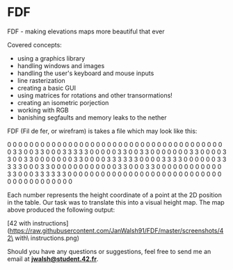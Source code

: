 # FDF

FDF - making elevations maps more beautiful that ever

Covered concepts:
- using a graphics library
- handling windows and images
- handling the user's keyboard and mouse inputs
- line rasterization
- creating a basic GUI
- using matrices for rotations and other transormations!
- creating an isometric porjection
- working with RGB
- banishing segfaults and memory leaks to the nether

FDF (Fil de fer, or wirefram) is takes a file which may look like this:

0  0  0  0  0  0  0  0  0  0  0  0  0  0  0  0  0  0  0
0  0  0  0  0  0  0  0  0  0  0  0  0  0  0  0  0  0  0
0  0  3  3  0  0  3  3  0  0  0  3  3  3  3  3  0  0  0
0  0  3  3  0  0  3  3  0  0  0  0  0  0  0  3  3  0  0
0  0  3  3  0  0  3  3  0  0  0  0  0  0  0  3  3  0  0
0  0  3  3  3  3  3  3  0  0  0  0  3  3  3  3  0  0  0
0  0  0  3  3  3  3  3  0  0  0  3  3  0  0  0  0  0  0
0  0  0  0  0  0  3  3  0  0  0  3  3  0  0  0  0  0  0
0  0  0  0  0  0  3  3  0  0  0  3  3  3  3  3  3  0  0
0  0  0  0  0  0  0  0  0  0  0  0  0  0  0  0  0  0  0
0  0  0  0  0  0  0  0  0  0  0  0  0  0  0  0  0  0  0

Each number represents the height coordinate of a point at the 2D position in the table. Our task was to translate this into a visual height map. The map above produced the following output:

[42 with instructions](https://raw.githubusercontent.com/JanWalsh91/FDF/master/screenshots/42\ with\ instructions.png)

Should you have any questions or suggestions, feel free to send me an email at **jwalsh@student.42.fr**.
